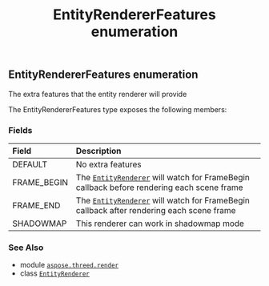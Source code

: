 ﻿---
title: EntityRendererFeatures enumeration
second_title: Aspose.3D for Python via .NET API References
description: 
type: docs
weight: 440
url: /python-net/aspose.threed.render/entityrendererfeatures/
is_root: false
---

## EntityRendererFeatures enumeration

The extra features that the entity renderer will provide



The EntityRendererFeatures type exposes the following members:

### Fields
| Field | Description |
| :- | :- |
| DEFAULT | No extra features |
| FRAME_BEGIN | The [`EntityRenderer`](/3d/python-net/aspose.threed.render/entityrenderer) will watch for FrameBegin callback before rendering each scene frame |
| FRAME_END | The [`EntityRenderer`](/3d/python-net/aspose.threed.render/entityrenderer) will watch for FrameBegin callback after rendering each scene frame |
| SHADOWMAP | This renderer can work in shadowmap mode |



### See Also
* module [`aspose.threed.render`](..)
* class [`EntityRenderer`](/3d/python-net/aspose.threed.render/entityrenderer)

